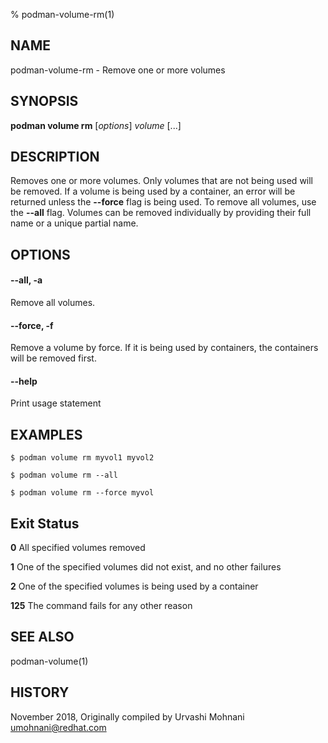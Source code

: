 % podman-volume-rm(1)

## NAME
podman\-volume\-rm - Remove one or more volumes

## SYNOPSIS
**podman volume rm** [*options*] *volume* [...]

## DESCRIPTION

Removes one or more volumes. Only volumes that are not being used will be removed.
If a volume is being used by a container, an error will be returned unless the **\-\-force**
flag is being used. To remove all volumes, use the **\-\-all** flag.
Volumes can be removed individually by providing their full name or a unique partial name.

## OPTIONS

#### **\-\-all**, **-a**

Remove all volumes.

#### **\-\-force**, **-f**

Remove a volume by force.
If it is being used by containers, the containers will be removed first.

#### **\-\-help**

Print usage statement


## EXAMPLES

```
$ podman volume rm myvol1 myvol2

$ podman volume rm --all

$ podman volume rm --force myvol
```

## Exit Status
  **0**   All specified volumes removed

  **1**   One of the specified volumes did not exist, and no other failures

  **2**   One of the specified volumes is being used by a container

  **125** The command fails for any other reason

## SEE ALSO
podman-volume(1)

## HISTORY
November 2018, Originally compiled by Urvashi Mohnani <umohnani@redhat.com>

